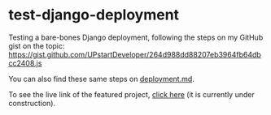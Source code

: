 # test-django-deployment
Testing a bare-bones Django deployment, following the steps on my GitHub gist on the topic: https://gist.github.com/UPstartDeveloper/264d988dd88207eb3964fb64dbcc2408.js

You can also find these same steps on [deployment.md](deployment.md).

To see the live link of the featured project, [click here](https://test-django-zr.herokuapp.com) (it is currently under construction).
